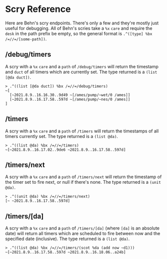 # Scry Reference

Here are Behn's scry endpoints. There's only a few and they're mostly just useful for debugging. All of Behn's scries take a `%x` `care` and require the `desk` in the path prefix be empty, so the general format is `.^([type] %bx /=//=/[some-path])`.

## /debug/timers

A scry with a `%x` `care` and a `path` of `/debug/timers` will return the timestamp and `duct` of all timers which are currently set. The type returned is a `(list [@da duct])`.

```
> .^((list [@da duct]) %bx /=//=/debug/timers)
~[
  [~2021.8.9..16.16.30..9d49 ~[/ames/pump/~wet/0 /ames]]
  [~2021.8.9..16.17.58..597d ~[/ames/pump/~nes/0 /ames]]
]
```

## /timers

A scry with a `%x` `care` and a `path` of `/timers` will return the timestamps of all timers currently set. The type returned is a `(list @da)`.

```
> .^((list @da) %bx /=//=/timers)
~[~2021.8.9..16.17.02..9de6 ~2021.8.9..16.17.58..597d]
```

## /timers/next

A scry with a `%x` `care` and a `path` of `/timers/next` will return the timestamp of the timer set to fire next, or null if there's none. The type returned is a `(unit @da)`.

```
> .^((unit @da) %bx /=//=/timers/next)
[~ ~2021.8.9..16.17.58..597d]
```

## /timers/[da]

A scry with a `%x` `care` and a `path` of `/timers/[da]` (where `[da]` is an absolute date) will return all timers which are scheduled to fire between now and the specified date (inclusive). The type returned is a `(list @da)`.

```
> .^((list @da) %bx /=//=/timers/(scot %da (add now ~d1)))
~[~2021.8.9..16.17.58..597d ~2021.8.9..16.18.06..a24b]
```
